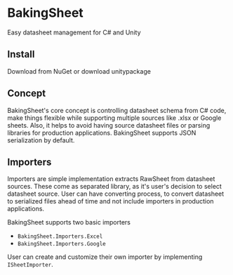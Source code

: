 # BakingSheet
Easy datasheet management for C# and Unity

## Install
Download from NuGet or download unitypackage

## Concept


BakingSheet's core concept is controlling datasheet schema from C# code, make things flexible while supporting multiple sources like .xlsx or Google sheets.
Also, it helps to avoid having source datasheet files or parsing libraries for production applications. BakingSheet supports JSON serialization by default.

## Importers

Importers are simple implementation extracts RawSheet from datasheet sources. These come as separated library, as it's user's decision to select datasheet source.
User can have converting process, to convert datasheet to serialized files ahead of time and not include importers in production applications.

BakingSheet supports two basic importers
* `BakingSheet.Importers.Excel`
* `BakingSheet.Importers.Google`

User can create and customize their own importer by implementing `ISheetImporter`.
